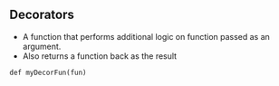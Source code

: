 ## Decorators

- A function that performs additional logic on function passed as an argument.
- Also returns a function back as the result

```buildoutcfg
def myDecorFun(fun)
```